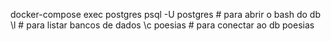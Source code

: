 docker-compose exec postgres psql -U postgres # para abrir o bash do db
\l # para listar bancos de dados
\c poesias # para conectar ao db poesias 